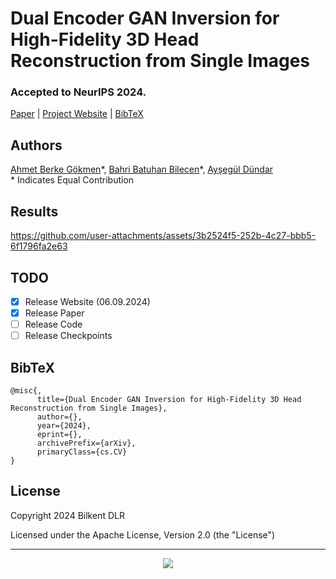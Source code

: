 # Dual Encoder GAN Inversion for High-Fidelity 3D Head Reconstruction from Single Images
### Accepted to NeurIPS 2024.

[Paper](https://arxiv.org/abs/2409.20530) | [Project Website](https://berkegokmen1.github.io/dual-enc-3d-gan-inv/) | [BibTeX](#bibtex)

## Authors
[Ahmet Berke Gökmen](https://www.linkedin.com/in/berkegokmen/)\*, [Bahri Batuhan Bilecen](https://three-bee.github.io/)\*, [Ayşegül Dündar](https://www.cs.bilkent.edu.tr/~adundar/)
<br>\* Indicates Equal Contribution


## Results

https://github.com/user-attachments/assets/3b2524f5-252b-4c27-bbb5-6f1796fa2e63

## TODO
- [X] Release Website (06.09.2024)
- [X] Release Paper
- [ ] Release Code
- [ ] Release Checkpoints

## BibTeX
```
@misc{,
      title={Dual Encoder GAN Inversion for High-Fidelity 3D Head Reconstruction from Single Images}, 
      author={},
      year={2024},
      eprint={},
      archivePrefix={arXiv},
      primaryClass={cs.CV}
}
```

## License

Copyright 2024 Bilkent DLR

Licensed under the Apache License, Version 2.0 (the "License")

<hr>

<div align="center">
  <img src="https://profile-counter.glitch.me/dual-enc-3d-gan-inversion/count.svg"  />
</div>
